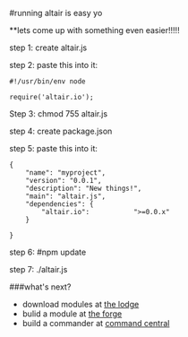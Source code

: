 #running altair is easy yo


**lets come up with something even easier!!!!!

step 1: create altair.js

step 2: paste this into it:

    #!/usr/bin/env node

    require('altair.io');

Step 3: chmod 755 altair.js 

step 4: create package.json

step 5: paste this into it:

    {
        "name": "myproject",
        "version": "0.0.1",
        "description": "New things!",
        "main": "altair.js",
        "dependencies": {
            "altair.io":           ">=0.0.x"
        }

    }
step 6: #npm update

step 7: ./altair.js

###what's next?

* download modules at [the lodge](../core/vendors/altair/modules/thelodge/README.md)
* bulid a module at [the forge](firstmodule.md)
* build a commander at [command central](../core/vendors/altair/modules/commandcentral/README.md)